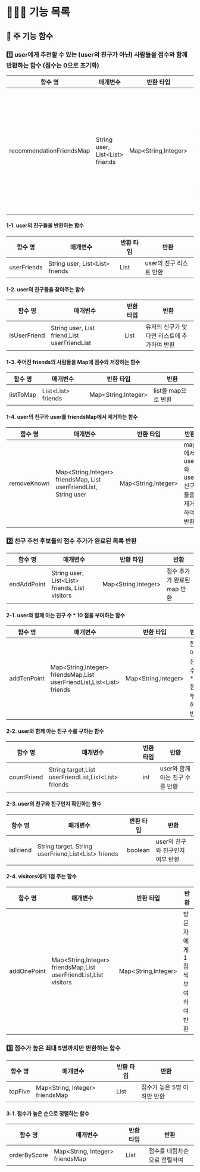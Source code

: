 
# 👩🏻‍💻 기능 목록


## 📖 주 기능 함수

### 1️⃣ user에게 추천할 수 있는 (user의 친구가 아닌) 사람들을 점수와 함께 반환하는 함수 (점수는 0으로 초기화)

  | 함수 명 | 매개변수 | 반환 타입 | 반환 |
  | --- | --- | --- | --- |
  | recommendationFriendsMap | String user, List<List<String>> friends | Map<String,Integer> | user의 친구들을 제외한 사람들을 0점으로 초기화하여 반환|

  
#### 1-1. user의 친구들을 반환하는 함수
  
  | 함수 명 | 매개변수 | 반환 타입 | 반환 |
  | --- | --- | --- | --- |
  | userFriends | String user, List<List<String>> friends | List<String> | user의 친구 리스트 반환 |

#### 1-2. user의 친구들을 찾아주는 함수
  
  | 함수 명 | 매개변수 | 반환 타입 | 반환 |
  | --- | --- | --- | --- |
  | isUserFriend | String user, List<String> friend,List<String> userFriendList | List<String> | 유저의 친구가 맞다면 리스트에 추가하여 반환 |
  
#### 1-3. 주어진 friends의 사람들을 Map에 점수와 저장하는 함수
  
  | 함수 명 | 매개변수 | 반환 타입 | 반환 |
  | --- | --- | --- | --- |
  | listToMap | List<List<String>> friends | Map<String,Integer> | list를 map으로 반환 |

  
#### 1-4. user의 친구와 user를 friendsMap에서 제거하는 함수
  
  | 함수 명 | 매개변수 | 반환 타입 | 반환 |
  | --- | --- | --- | --- |
  | removeKnown | Map<String,Integer> friendsMap, List<String> userFriendList, String user | Map<String,Integer> | map에서 user와 user친구들을 제거하여 반환 |

  
### 2️⃣ 친구 추천 후보들의 점수 추가가 완료된 목록 반환
  
  | 함수 명 | 매개변수 | 반환 타입 | 반환 |
  | --- | --- | --- | --- |
  | endAddPoint | String user, List<List<String>> friends, List<String> visitors | Map<String,Integer> | 점수 추가가 완료된 map 반환 |

#### 2-1. user와 함께 아는 친구 수 * 10 점을 부여하는 함수
  
  | 함수 명 | 매개변수 | 반환 타입 | 반환 |
  | --- | --- | --- | --- |
  | addTenPoint | Map<String,Integer> friendsMap,List<String> userFriendList,List<List<String>> friends | Map<String,Integer> | 함께 아는 친구 수*10 점을 부여하여 반환 |
  

#### 2-2. user와 함께 아는 친구 수를 구하는 함수
  
  | 함수 명 | 매개변수 | 반환 타입 | 반환 |
  | --- | --- | --- | --- |
  | countFriend | String target,List<String> userFriendList,List<List<String>> friends | int | user와 함께 아는 친구 수를 반환 |
  
    

#### 2-3. user의 친구와 친구인지 확인하는 함수
  
  | 함수 명 | 매개변수 | 반환 타입 | 반환 |
  | --- | --- | --- | --- |
  | isFriend | String target, String userFriend,List<List<String>> friends | boolean | user의 친구와 친구인지 여부 반환 |
  

#### 2-4. visitors에게 1점 주는 함수
  
  | 함수 명 | 매개변수 | 반환 타입 | 반환 |
  | --- | --- | --- | --- |
  | addOnePoint | Map<String,Integer> friendsMap,List<String> userFriendList,List<String> visitors | Map<String,Integer> | 방문자에게 1점씩 부여하여 반환 |
  
  
### 3️⃣ 점수가 높은 최대 5명까지만 반환하는 함수
  
  | 함수 명 | 매개변수 | 반환 타입 | 반환 |
  | --- | --- | --- | --- |
  | topFive | Map<String, Integer> friendsMap | List<String> | 점수가 높은 5명 이하만 반환 |

#### 3-1. 점수가 높은 순으로 정렬하는 함수

  | 함수 명 | 매개변수 | 반환 타입 | 반환 |
  | --- | --- | --- | --- |
  | orderByScore | Map<String, Integer> friendsMap | List<String> | 점수를 내림차순으로 정렬하여  |
